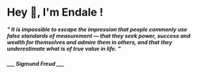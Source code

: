 <h1 title="head"> Hey 👋, I'm Endale !</h1>

**<h5><i>" It is impossible to escape the impression that people commonly use false standards of measurement — that they seek power, success and wealth for themselves and admire them in others, and that they underestimate what is of true value in life. "</i></h5>**

*<b>___ Sigmund Freud ___</b>*
